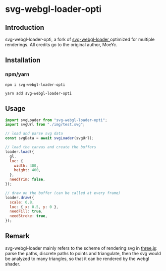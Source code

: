 # svg-webgl-loader-opti

## Introduction

svg-webgl-loader-opti, a fork of [svg-webgl-loader
](https://github.com/MoeYc/svg-webgl-loader) optimized for multiple renderings.
All credits go to the original author, MoeYc.

## Installation

### npm/yarn

```shell
npm i svg-webgl-loader-opti
```

```shell
yarn add svg-webgl-loader-opti
```

## Usage

```js
import svgLoader from "svg-webgl-loader-opti";
import svgUrl from "./img/test.svg";

// load and parse svg data
const svgData = await svgLoader(svgUrl);

// load the canvas and create the buffers
loader.load({
  gl,
  loc: {
    width: 400,
    height: 400,
  },
  needTrim: false,
});

// draw on the buffer (can be called at every frame)
loader.draw({
  scale: 0.8,
  loc: { x: 0.5, y: 0 },
  needFill: true,
  needStroke: true,
});
```

## Remark

svg-webgl-loader mainly refers to the scheme of rendering svg in [three.js](https://github.com/mrdoob/three.js/blob/dev/examples/webgl_loader_svg.html): parse the paths, discrete paths to points and triangulate, then the svg would be analyzed to many triangles, so that it can be rendered by the webgl shader.








